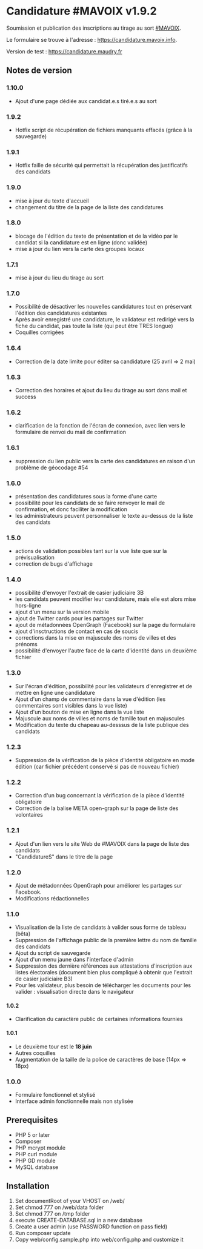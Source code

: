 # Candidature #MAVOIX v1.9.2

Soumission et publication des inscriptions au tirage au sort [#MAVOIX](https://mavoix.info).

Le formulaire se trouve à l'adresse : https://candidature.mavoix.info.

Version de test : https://candidature.maudry.fr


## Notes de version

### 1.10.0

- Ajout d'une page dédiée aux candidat.e.s tiré.e.s au sort

### 1.9.2

- Hotfix script de récupération de fichiers manquants effacés (grâce à la sauvegarde)

### 1.9.1

- Hotfix faille de sécurité qui permettait la récupération des justificatifs des candidats

### 1.9.0

- mise à jour du texte d'accueil
- changement du titre de la page de la liste des candidatures

### 1.8.0

- blocage de l'édition du texte de présentation et de la vidéo par le candidat si la candidature est en ligne (donc validée)
- mise à jour du lien vers la carte des groupes locaux

### 1.7.1

- mise à jour du lieu du tirage au sort

### 1.7.0

- Possibilité de désactiver les nouvelles candidatures tout en préservant l'édition des candidatures existantes
- Après avoir enregistré une candidature, le validateur est redirigé vers la fiche du candidat, pas toute la liste (qui peut être TRES longue)
- Coquilles corrigées

### 1.6.4

- Correction de la date limite pour éditer sa candidature (25 avril => 2 mai)

### 1.6.3

- Correction des horaires et ajout du lieu du tirage au sort dans mail et success

### 1.6.2

- clarification de la fonction de l'écran de connexion, avec lien vers le formulaire de renvoi du mail de confirmation

### 1.6.1

- suppression du lien public vers la carte des candidatures en raison d'un problème de géocodage #54

### 1.6.0

- présentation des candidatures sous la forme d'une carte
- possibilité pour les candidats de se faire renvoyer le mail de confirmation, et donc faciliter la modification
- les administrateurs peuvent personnaliser le texte au-dessus de la liste des candidats

### 1.5.0

- actions de validation possibles tant sur la vue liste que sur la prévisualisation
- correction de bugs d'affichage

### 1.4.0

- possibilité d'envoyer l'extrait de casier judiciaire 3B
- les candidats peuvent modifier leur candidature, mais elle est alors mise hors-ligne
- ajout d'un menu sur la version mobile
- ajout de Twitter cards pour les partages sur Twitter
- ajout de métadonnées OpenGraph (Facebook) sur la page du formulaire
- ajout d'insctructions de contact en cas de soucis
- corrections dans la mise en majuscule des noms de villes et des prénoms
- possibilité d'envoyer l'autre face de la carte d'identité dans un deuxième fichier

### 1.3.0

- Sur l'écran d'édition, possibilité pour les validateurs d'enregistrer et de mettre en ligne une candidature
- Ajout d'un champ de commentaire dans la vue d'édition (les commentaires sont visibles dans la vue liste)
- Ajout d'un bouton de mise en ligne dans la vue liste
- Majuscule aux noms de villes et noms de famille tout en majuscules
- Modification du texte du chapeau au-desssus de la liste publique des candidats

### 1.2.3

- Suppression de la vérification de la pièce d'identité obligatoire en mode édition (car fichier précédent conservé si pas de nouveau fichier)

### 1.2.2

- Correction d'un bug concernant la vérification de la pièce d'identité obligatoire
- Correction de la balise META open-graph sur la page de liste des volontaires

### 1.2.1

- Ajout d'un lien vers le site Web de #MAVOIX dans la page de liste des candidats
- "CandidatureS" dans le titre de la page

### 1.2.0

- Ajout de métadonnées OpenGraph pour améliorer les partages sur Facebook.
- Modifications rédactionnelles

### 1.1.0

- Visualisation de la liste de candidats à valider sous forme de tableau (bêta)
- Suppression de l'affichage public de la première lettre du nom de famille des candidats
- Ajout du script de sauvegarde
- Ajout d'un menu jaune dans l'interface d'admin
- Suppression des dernière références aux attestations d'inscription aux listes électorales (document bien plus compliqué à obtenir que l'extrait de casier judiciaire B3)
- Pour les validateur, plus besoin de télécharger les documents pour les valider : visualisation directe dans le navigateur

#### 1.0.2

- Clarification du caractère public de certaines informations fournies

#### 1.0.1

- Le deuxième tour est le **18 juin**
- Autres coquilles
- Augmentation de la taille de la police de caractères de base (14px => 18px)

### 1.0.0

- Formulaire fonctionnel et stylisé
- Interface admin fonctionnelle mais non stylisée


## Prerequisites

- PHP 5 or later
- Composer
- PHP mcrypt module
- PHP curl module
- PHP GD module
- MySQL database


## Installation

1. Set documentRoot of your VHOST on /web/
1. Set chmod 777 on /web/data folder
1. Set chmod 777 on /tmp folder
1. execute CREATE-DATABASE.sql in a new database
1. Create a user admin (use PASSWORD function on pass field)
1. Run composer update
1. Copy web/config.sample.php into web/config.php and customize it
